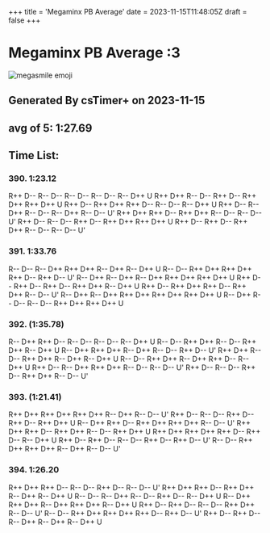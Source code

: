 +++
title = 'Megaminx PB Average'
date = 2023-11-15T11:48:05Z
draft = false
+++

# Megaminx PB Average :3
![megasmile emoji](/megasmile.webp)

## Generated By csTimer+ on 2023-11-15
## avg of 5: 1:27.69

## Time List:
### 390. 1:23.12
R++ D-- R-- D-- R-- D-- R-- D-- R-- D++ U
R++ D++ R-- D-- R++ D-- R++ D++ R++ D++ U
R++ D-- R++ D++ R++ D-- R-- D-- R-- D++ U
R++ D-- R-- D++ R-- D-- R-- D++ R-- D-- U'
R++ D++ R++ D-- R++ D++ R-- D-- R-- D-- U'
R++ D-- R-- D-- R++ D-- R++ D++ R++ D++ U
R++ D-- R++ D-- R++ D++ R-- D-- R-- D-- U'
 
### 391. 1:33.76
R-- D-- R-- D++ R++ D++ R-- D++ R-- D++ U
R-- D-- R++ D++ R++ D++ R++ D-- R++ D-- U'
R-- D++ R-- D++ R-- D++ R++ D++ R++ D++ U
R++ D-- R++ D-- R++ D-- R++ D++ R-- D++ U
R++ D-- R++ D++ R++ D-- R++ D++ R-- D-- U'
R-- D++ R-- D++ R++ D++ R++ D++ R++ D++ U
R-- D++ R-- D-- R-- D-- R++ D++ R++ D++ U
 
### 392. (1:35.78)
R-- D++ R++ D-- R-- D-- R-- D-- R-- D++ U
R-- D-- R++ D++ R-- D-- R++ D++ R-- D++ U
R-- D++ R++ D++ R-- D++ R-- D-- R++ D-- U'
R++ D++ R-- D-- R++ D++ R-- D++ R-- D++ U
R-- D-- R++ D++ R-- D++ R++ D-- R-- D++ U
R++ D-- R-- D++ R++ D++ R-- D-- R-- D-- U'
R++ D-- R-- D-- R++ D-- R++ D++ R-- D-- U'
 
### 393. (1:21.41)
R++ D++ R++ D++ R++ D++ R-- D++ R-- D-- U'
R++ D-- R-- D-- R++ D-- R++ D-- R++ D++ U
R-- D++ R++ D-- R++ D++ R++ D++ R-- D-- U'
R++ D++ R++ D-- R++ D++ R-- D-- R++ D++ U
R++ D++ R++ D++ R++ D-- R++ D-- R-- D++ U
R++ D-- R++ D-- R-- D-- R++ D-- R++ D-- U'
R-- D-- R++ D++ R++ D++ R-- D++ R-- D-- U'
 
### 394. 1:26.20
R++ D++ R++ D-- R-- D-- R++ D-- R-- D-- U'
R++ D++ R++ D-- R++ D++ R-- D++ R-- D++ U
R-- D-- R-- D++ R-- D-- R++ D-- R-- D++ U
R-- D++ R++ D++ R-- D++ R++ D++ R-- D++ U
R++ D-- R++ D-- R-- D-- R++ D++ R-- D-- U'
R-- D-- R++ D++ R++ D++ R++ D-- R++ D-- U'
R++ D-- R++ D-- R-- D++ R-- D++ R-- D++ U
